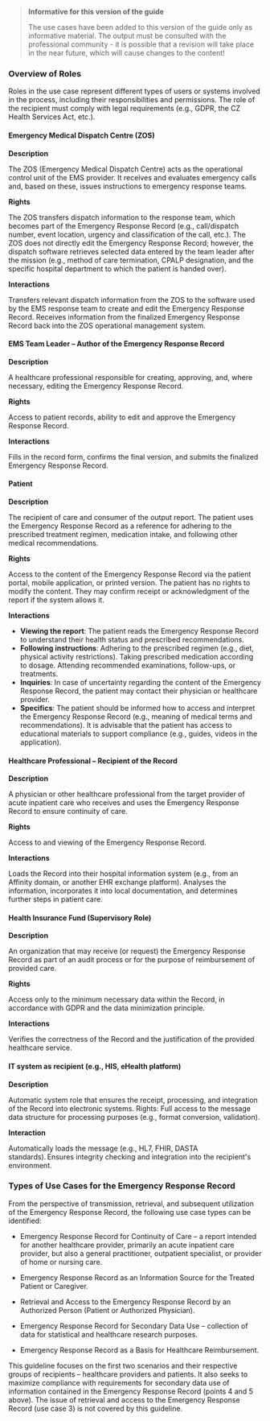 <div xmlns="http://www.w3.org/1999/xhtml" xmlns:xsi="http://www.w3.org/2001/XMLSchema-instance">
<blockquote class="stu-note">
<b>Informative for this version of the guide</b>
<p>The use cases have been added to this version of the guide only as informative material. The output must be consulted with the professional community - it is possible that a revision will take place in the near future, which will cause changes to the content!</p>
</blockquote>
</div>

### Overview of Roles 

Roles in the use case represent different types of users or systems involved in the process, including their responsibilities and permissions. The role of the recipient must comply with legal requirements (e.g., GDPR, the CZ Health Services Act, etc.). 

#### Emergency Medical Dispatch Centre (ZOS) 

**Description** 

The ZOS (Emergency Medical Dispatch Centre) acts as the operational control unit of the EMS provider. It receives and evaluates emergency calls and, based on these, issues instructions to emergency response teams. 

**Rights** 

The ZOS transfers dispatch information to the response team, which becomes part of the Emergency Response Record (e.g., call/dispatch number, event location, urgency and classification of the call, etc.). The ZOS does not directly edit the Emergency Response Record; however, the dispatch software retrieves selected data entered by the team leader after the mission (e.g., method of care termination, CPALP designation, and the specific hospital department to which the patient is handed over). 

**Interactions** 

Transfers relevant dispatch information from the ZOS to the software used by the EMS response team to create and edit the Emergency Response Record. Receives information from the finalized Emergency Response Record back into the ZOS operational management system. 

#### EMS Team Leader – Author of the Emergency Response Record 

**Description** 

A healthcare professional responsible for creating, approving, and, where necessary, editing the Emergency Response Record. 

**Rights** 

Access to patient records, ability to edit and approve the Emergency Response Record. 

**Interactions** 

Fills in the record form, confirms the final version, and submits the finalized Emergency Response Record. 

#### Patient 

**Description** 

The recipient of care and consumer of the output report. The patient uses the Emergency Response Record as a reference for adhering to the prescribed treatment regimen, medication intake, and following other medical recommendations. 

**Rights** 

Access to the content of the Emergency Response Record via the patient portal, mobile application, or printed version. The patient has no rights to modify the content. They may confirm receipt or acknowledgment of the report if the system allows it. 

**Interactions** 

- **Viewing the report**: The patient reads the Emergency Response Record to understand their health status and prescribed recommendations. 
- **Following instructions**: Adhering to the prescribed regimen (e.g., diet, physical activity restrictions). Taking prescribed medication according to dosage. Attending recommended examinations, follow-ups, or treatments. 
- **Inquiries**: In case of uncertainty regarding the content of the Emergency Response Record, the patient may contact their physician or healthcare provider. 
- **Specifics**: The patient should be informed how to access and interpret the Emergency Response Record (e.g., meaning of medical terms and recommendations). It is advisable that the patient has access to educational materials to support compliance (e.g., guides, videos in the application). 

#### Healthcare Professional – Recipient of the Record 

**Description** 

A physician or other healthcare professional from the target provider of acute inpatient care who receives and uses the Emergency Response Record to ensure continuity of care. 

**Rights** 

Access to and viewing of the Emergency Response Record. 

**Interactions** 

Loads the Record into their hospital information system (e.g., from an Affinity domain, or another EHR exchange platform). Analyses the information, incorporates it into local documentation, and determines further steps in patient care. 

#### Health Insurance Fund (Supervisory Role) 

**Description** 

An organization that may receive (or request) the Emergency Response Record as part of an audit process or for the purpose of reimbursement of provided care. 

**Rights** 

Access only to the minimum necessary data within the Record, in accordance with GDPR and the data minimization principle. 

**Interactions** 

Verifies the correctness of the Record and the justification of the provided healthcare service. 

#### IT system as recipient (e.g., HIS, eHealth platform)  

**Description** 

Automatic system role that ensures the receipt, processing, and integration of the Record into electronic systems. Rights: Full access to the message data structure for processing purposes (e.g., format conversion, validation).  

**Interaction**  

Automatically loads the message (e.g., HL7, FHIR, DASTA standards). Ensures integrity checking and integration into the recipient's environment.

### Types of Use Cases for the Emergency Response Record 

From the perspective of transmission, retrieval, and subsequent utilization of the Emergency Response Record, the following use case types can be identified: 

- Emergency Response Record for Continuity of Care – a report intended for another healthcare provider, primarily an acute inpatient care provider, but also a general practitioner, outpatient specialist, or provider of home or nursing care. 

- Emergency Response Record as an Information Source for the Treated Patient or Caregiver. 

- Retrieval and Access to the Emergency Response Record by an Authorized Person (Patient or Authorized Physician). 

- Emergency Response Record for Secondary Data Use – collection of data for statistical and healthcare research purposes. 

- Emergency Response Record as a Basis for Healthcare Reimbursement. 

This guideline focuses on the first two scenarios and their respective groups of recipients – healthcare providers and patients. It also seeks to maximize compliance with requirements for secondary data use of information contained in the Emergency Response Record (points 4 and 5 above). The issue of retrieval and access to the Emergency Response Record (use case 3) is not covered by this guideline. 

 